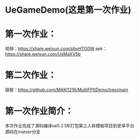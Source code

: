 # UeGameDemo(这是第一次作业)
# 第一次作业：
视频：https://share.weiyun.com/pbvHTG0W
apk：https://share.weiyun.com/UsMaXV5b
# 第二次作业：
链接：https://github.com/MAKI1216/MultiFPSDemo/tree/main

# 第一次作业简介：
本次作业完成了源码编译ue5.2.1并打包第三人称模板项目到安卓平台  
源码在matser分支
